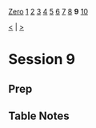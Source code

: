 [Zero](./Session0.md) [1](./Session1.md) [2](./Session2.md) [3](./Session3.md) [4](./Session4.md) [5](./Session5.md) [6](./Session6.md) [7](./Session7.md) [8](./Session8.md) **9** [10](./Session10.md)

[<](./Session8.md) | [>](./Session10.md)

# Session 9

## Prep

## Table Notes
